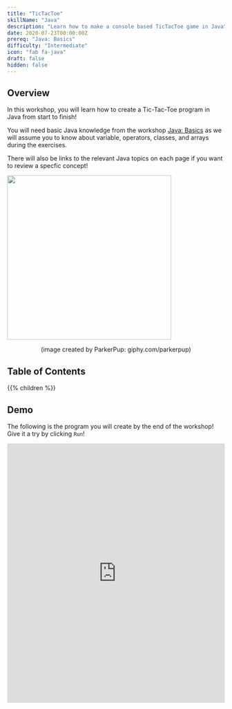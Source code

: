 ```yaml
---
title: "TicTacToe"
skillName: "Java"
description: "Learn how to make a console based TicTacToe game in Java"
date: 2020-07-23T00:00:00Z
prereq: "Java: Basics"
difficulty: "Intermediate"
icon: "fab fa-java"
draft: false
hidden: false
---
```


## Overview
In this workshop, you will learn how to create a Tic-Tac-Toe program in Java from start to finish! 

You will need basic Java knowledge from the workshop [Java: Basics](../../java-basics/_index.md) as we will assume you to know about variable, operators, classes, and arrays during the exercises.

There will also be links to the relevant Java topics on each page if you want to review a specfic concept! 

<img src="https://media.giphy.com/media/YnZPEeeC7q6pQEZw1I/giphy.gif" width="380" height="380" />
<p style="text-align: center; ">(image created by ParkerPup: giphy.com/parkerpup)</p>

## Table of Contents

{{% children %}}

## Demo
The following is the program you will create by the end of the workshop! Give it a try by clicking `Run`!

<iframe height="600px" width="100%" 
 src="https://repl.it/@nuevofoundation/JavaTicTacToeDemo?lite=true&outputonly=1" scrolling="no" frameborder="no" allowtransparency="true" allowfullscreen="true" sandbox="allow-forms allow-pointer-lock allow-popups allow-same-origin allow-scripts allow-modals"></iframe>

